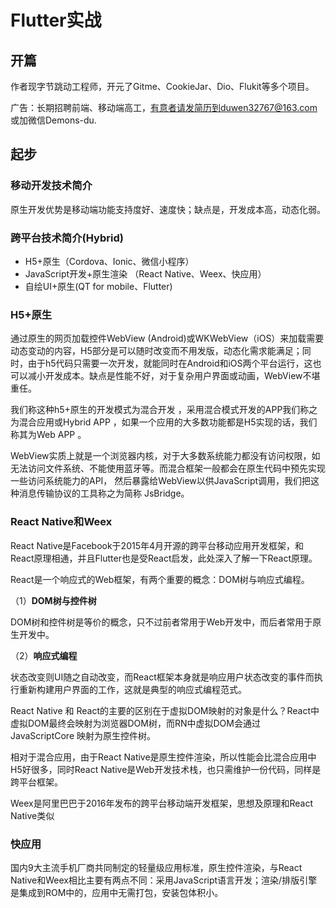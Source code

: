 # Flutter实战

## 开篇

作者现字节跳动工程师，开元了Gitme、CookieJar、Dio、Flukit等多个项目。

广告：长期招聘前端、移动端高工，有意者请发简历到duwen32767@163.com 或加微信Demons-du.

## 起步

### 移动开发技术简介

原生开发优势是移动端功能支持度好、速度快；缺点是，开发成本高，动态化弱。

### 跨平台技术简介(Hybrid)

- H5+原生（Cordova、Ionic、微信小程序）
- JavaScript开发+原生渲染 （React Native、Weex、快应用）
- 自绘UI+原生(QT for mobile、Flutter)

### H5+原生

通过原生的网页加载控件WebView (Android)或WKWebView（iOS）来加载需要动态变动的内容，H5部分是可以随时改变而不用发版，动态化需求能满足；同时，由于h5代码只需要一次开发，就能同时在Android和iOS两个平台运行，这也可以减小开发成本。缺点是性能不好，对于复杂用户界面或动画，WebView不堪重任。

我们称这种h5+原生的开发模式为混合开发 ，采用混合模式开发的APP我们称之为混合应用或Hybrid APP ，如果一个应用的大多数功能都是H5实现的话，我们称其为Web APP 。

WebView实质上就是一个浏览器内核，对于大多数系统能力都没有访问权限，如无法访问文件系统、不能使用蓝牙等。而混合框架一般都会在原生代码中预先实现一些访问系统能力的API， 然后暴露给WebView以供JavaScript调用，我们把这种消息传输协议的工具称之为简称 JsBridge。

### React Native和Weex

React Native是Facebook于2015年4月开源的跨平台移动应用开发框架，和React原理相通，并且Flutter也是受React启发，此处深入了解一下React原理。

React是一个响应式的Web框架，有两个重要的概念：DOM树与响应式编程。

（1）**DOM树与控件树**

DOM树和控件树是等价的概念，只不过前者常用于Web开发中，而后者常用于原生开发中。

（2）**响应式编程**

状态改变则UI随之自动改变，而React框架本身就是响应用户状态改变的事件而执行重新构建用户界面的工作，这就是典型的响应式编程范式。


React Native 和 React的主要的区别在于虚拟DOM映射的对象是什么？React中虚拟DOM最终会映射为浏览器DOM树，而RN中虚拟DOM会通过 JavaScriptCore 映射为原生控件树。

相对于混合应用，由于React Native是原生控件渲染，所以性能会比混合应用中H5好很多，同时React Native是Web开发技术栈，也只需维护一份代码，同样是跨平台框架。


Weex是阿里巴巴于2016年发布的跨平台移动端开发框架，思想及原理和React Native类似

### 快应用

国内9大主流手机厂商共同制定的轻量级应用标准，原生控件渲染，与React Native和Weex相比主要有两点不同：采用JavaScript语言开发；渲染/排版引擎是集成到ROM中的，应用中无需打包，安装包体积小。

